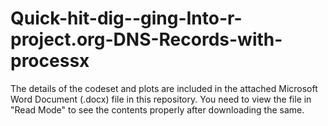 # Quick-hit-dig--ging-Into-r-project.org-DNS-Records-with-processx

The details of the codeset and plots are included in the attached Microsoft Word Document (.docx) file in this repository. 
You need to view the file in "Read Mode" to see the contents properly after downloading the same.
